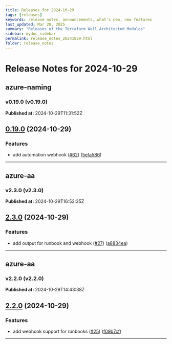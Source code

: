 ```yaml
---
title: Releases for 2024-10-29
tags: [releases]
keywords: release notes, announcements, what's new, new features
last_updated: Mar 20, 2025
summary: "Releases of the Terraform Well Architected Modules"
sidebar: mydoc_sidebar
permalink: release_notes_20241029.html
folder: release_notes
---
```


# Release Notes for 2024-10-29

## azure-naming
### v0.19.0 (v0.19.0)
**Published at:** 2024-10-29T11:31:52Z

## [0.19.0](https://github.com/CloudNationHQ/terraform-azure-naming/compare/v0.18.1...v0.19.0) (2024-10-29)


### Features

* add automation webhook ([#62](https://github.com/CloudNationHQ/terraform-azure-naming/issues/62)) ([5efa586](https://github.com/CloudNationHQ/terraform-azure-naming/commit/5efa586dac1240bffb8142d8f9afaa562555032a))

---

## azure-aa
### v2.3.0 (v2.3.0)
**Published at:** 2024-10-29T16:52:35Z

## [2.3.0](https://github.com/CloudNationHQ/terraform-azure-aa/compare/v2.2.0...v2.3.0) (2024-10-29)


### Features

* add output for runbook and webhook ([#27](https://github.com/CloudNationHQ/terraform-azure-aa/issues/27)) ([a8834ea](https://github.com/CloudNationHQ/terraform-azure-aa/commit/a8834ea23dc73013debd07e6330a87ada2535342))

---

## azure-aa
### v2.2.0 (v2.2.0)
**Published at:** 2024-10-29T14:43:38Z

## [2.2.0](https://github.com/CloudNationHQ/terraform-azure-aa/compare/v2.1.0...v2.2.0) (2024-10-29)


### Features

* add webhook support for runbooks ([#25](https://github.com/CloudNationHQ/terraform-azure-aa/issues/25)) ([f09b7cf](https://github.com/CloudNationHQ/terraform-azure-aa/commit/f09b7cffe5138e60befe2d94e057d4592d42a2ef))

---

